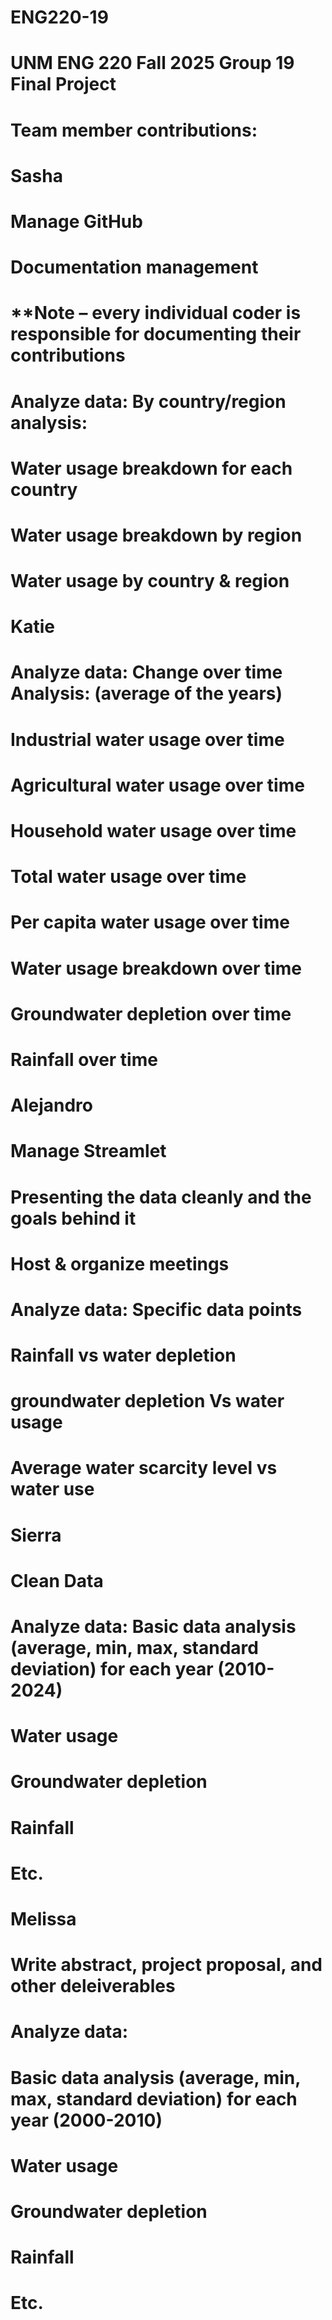 # ENG220-19
# UNM ENG 220 Fall 2025 Group 19 Final Project
# Team member contributions:

# Sasha 
#   Manage GitHub 
#   Documentation management 
#   **Note – every individual coder is responsible for documenting their contributions 
#   Analyze data: By country/region analysis: 
#     Water usage breakdown for each country 
#     Water usage breakdown by region 
#     Water usage by country & region 

# Katie 
#   Analyze data: Change over time Analysis: (average of the years)  
#     Industrial water usage over time 
#     Agricultural water usage over time 
#     Household water usage over time 
#     Total water usage over time 
#     Per capita water usage over time 
#     Water usage breakdown over time 
#     Groundwater depletion over time 
#     Rainfall over time 

# Alejandro 
#   Manage Streamlet 
#   Presenting the data cleanly and the goals behind it 
#   Host & organize meetings 
#    Analyze data: Specific data points 
#      Rainfall vs water depletion 
#      groundwater depletion Vs water usage 
#      Average water scarcity level vs water use 
 
# Sierra 
#   Clean Data 
#   Analyze data: Basic data analysis (average, min, max, standard deviation) for each year (2010-2024) 
#     Water usage 
#     Groundwater depletion 
#     Rainfall 
#     Etc. 

# Melissa 
#   Write abstract, project proposal, and other deleiverables 
#   Analyze data: 
#     Basic data analysis (average, min, max, standard deviation) for each year (2000-2010) 
#     Water usage 
#     Groundwater depletion 
#     Rainfall 
#     Etc. 
